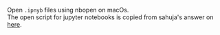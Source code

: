  Open `.ipnyb` files using nbopen on macOs.  
 The open script for jupyter notebooks is copied from sahuja's answer on [here](https://stackoverflow.com/questions/16158893/open-an-ipython-notebook-via-double-click-on-osx/46995543).
